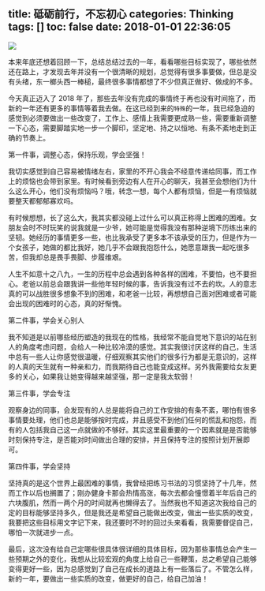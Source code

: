 title: 砥砺前行，不忘初心
categories: Thinking
tags: []
toc: false
date: 2018-01-01 22:36:05
---

![](http://ochyazsr6.bkt.clouddn.com/008a256ef3d0f65a1739d9da4231c5eb.jpg?imageView2/5/w/2231/h/200)


<!--more-->

本来年底还想着回顾一下，总结总结过去的一年，看看哪些目标实现了，哪些依然还在路上，才发现去年并没有一个很清晰的规划，总觉得有很多事要做，但总是没有头绪，东一榔头西一棒槌，最终很多事情都想了不少但真正做好、做成的不多。

今天真正迈入了 2018 年了，那些去年没有完成的事情终于再也没有时间拖了，而新的一年还有更多的事情等着我去做。在这已经到来的`特殊`的一年，我已经急迫的感觉到必须要做出一些改变了，工作上、感情上我需要更成熟一些，需要重新调整一下心态，需要脚踏实地一步一个脚印，坚定地、持之以恒地、有条不紊地走到正确的节奏上。



第一件事，调整心态，保持乐观，学会坚强！

我切实感觉到自己容易被情绪左右，家里的不开心我会不经意传递给同事，而工作上的烦恼也会带到家里。有时候看到旁边有人在开心的聊天，我甚至会想他们为什么这么开心，他们没有烦恼吗？哦，转念一想，每个人都有烦恼，但是一有烦恼就要整天都郁郁寡欢吗。

有时候想想，长了这么大，我其实都没碰上过什么可以真正称得上困难的困难。女朋友会时不时玩笑的说我就是一少爷，她可能是觉得我没有那种逆境下历练出来的坚韧。她经历的事情更多一些，也比我承受了更多本不该承受的压力，但是作为一个女孩子，她做的都比我好，她几乎不会跟我抱怨什么，她愿意跟我一起吃很多苦，但我却总是畏手畏脚、步履维艰。

人生不如意十之八九，一生的历程中总会遇到各种各样的困难，不要怕，也不要担心。老爸以前总会跟我讲一些他年轻时候的事，告诉我没有过不去的坎。人的意志真的可以战胜很多想象不到的困难，和老爸一比较，再想想自己面对困难或者可能会出现的困难时的心态，真的好惭愧。

第二件事，学会关心别人

我不知道是以前哪些经历塑造的我现在的性格，我经常不能自觉地下意识的站在别人的角度考虑问题，会给人一种比较冷漠的感觉。其实我很讨厌这样的自己，生活中总有一些人让你感觉很温暖，仔细观察其实他们的很多行为都是无意识的，这样的人真的天生就有一种亲和力，而我期待自己也能变成这样。另外我需要给女友更多的关心，如果我让她变得越来越坚强，那一定是我太软弱！

第三件事，学会专注

观察身边的同事，会发现有的人总是能将自己的工作安排的有条不紊，哪怕有很多事情要处理，他们也总是能够按时完成，并且感受不到他们任何的慌乱和抱怨，而有的人包括我自己这一点就做的不够好。其实这里最重要的一个因素就是是否能够时刻保持专注，是否能对时间做出合理的安排，并且保持专注的按照计划开展即可。

第四件事，学会坚持

坚持真的是这个世界上最困难的事情，我曾经把练习书法的习惯坚持了十几年，然而工作以后也搁置了；刚办健身卡那会热情高涨，每次去都会憧憬着半年后自己的六块腹肌，然而一两个月的时间就再也懒得去了。当然我也不知道这次我给自己的定的目标能够坚持多久，但是我还是希望自己能做出改变，做出一些实质的改变，我要把这些目标用文字记下来，我还要时不时的回过头来看看，我需要督促自己，哪怕一次就进步一点。


最后，这次没有给自己定哪些很具体很详细的具体目标，因为那些事情总会产生一些预期之外的变化，我想从比较宏观的角度上给自己一些鞭策，总之希望自己能够变得更好一些，因为总感觉到了自己在成长的道路上有一些落后了。不管怎么样，新的一年，要做出一些实质的改变，做更好的自己，给自己加油！


